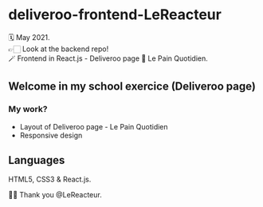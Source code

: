 # deliveroo-frontend-LeReacteur

🗓 May 2021.  
👉🏻 Look at the backend repo!  
🪄 Frontend in React.js - Deliveroo page 🥖 Le Pain Quotidien.

## Welcome in my school exercice (Deliveroo page)

### My work?

- Layout of Deliveroo page - Le Pain Quotidien
- Responsive design

## Languages

HTML5, CSS3 & React.js.

🙏🏻 Thank you @LeReacteur.
